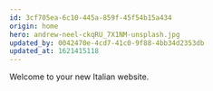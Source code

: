 ```yaml
---
id: 3cf705ea-6c10-445a-859f-45f54b15a434
origin: home
hero: andrew-neel-ckqRU_7X1NM-unsplash.jpg
updated_by: 0042470e-4cd7-41c0-9f88-4bb34d2353db
updated_at: 1621415118
---
```

Welcome to your new Italian website.